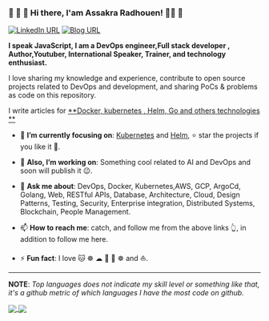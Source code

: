 ### 👋 👋 👋  Hi there, I'am Assakra Radhouen! 👋👋 👋 
[![LinkedIn URL](https://img.shields.io/static/v1?color=red&label=linkedin&logo=linkedin&logoColor=white&style=for-the-badge&message=Connect)](https://www.linkedin.com/in/assakraradhouen/)
[![Blog URL](https://img.shields.io/static/v1?color=red&label=blog&logo=blog&logoColor=white&style=for-the-badge&message=Connect)](https://devopstutorial.tech/)

**I speak JavaScript, I am a DevOps engineer,Full stack developer , Author,Youtuber, International Speaker, Trainer, and technology enthusiast.**

I love sharing my knowledge and experience, contribute to open source projects related to DevOps and  development, and sharing PoCs & problems as code on this repository.

I write articles for [**Docker, kubernetes , Helm, Go and others technologies **](https://devopstutorial.tech/)

<!-- 🤔  I’m currently open for: A new job opportunity, [LINK TO MY RESUME](https://drive.google.com/file/d/1fvV8oI7sRQOdcccy3OgXfesuMtUwHd07/view?usp=sharing). -->
- 🎯 **I’m currently focusing on**: [Kubernetes](https://kubernetes.io/) and [Helm](https://helm.sh/), ⭐️ star the projects if you like it 🤩.

- 🔭 **Also, I’m working on**: Something cool related to AI and DevOps and soon will publish it 😉.

- 💬 **Ask me about**: DevOps, Docker, Kubernetes,AWS, GCP, ArgoCd, Golang, Web, RESTful APIs, Database, Architecture, Cloud, Design Patterns, Testing, Security, Enterprise integration, Distributed Systems, Blockchain, People Management.

- 📫 **How to reach me**: catch, and follow me from the above links 👆, in addition to follow me here.

- ⚡ **Fun fact**: I love 🐱 ☸ ☁ 🐧 🐳 ☸️  and ⛵️.

<hr/>

**NOTE**: *Top languages does not indicate my skill level or something like that, it's a github metric of which languages I have the most code on github.*

<a href="https://github.com/radhouen">
  <img align="center" src="https://github-readme-stats.vercel.app/api?username=radhouen&show_icons=true&theme=radical" />
</a> 
<a href="https://github.com/radhouen">
  <img align="center" src="https://github-readme-stats.vercel.app/api/top-langs/?username=radhouen&layout=compact&theme=radical&hide_border=false" />
</a>
  

<!--
**radhouen/radhouen** is a ✨ _special_ ✨ repository because its `README.md` (this file) appears on your GitHub profile.

Here are some ideas to get you started:

- 🔭 I’m currently working on ...
- 🌱 I’m currently learning ...
- 👯 I’m looking to collaborate on ...
- 🤔 I’m looking for help with ...
- 💬 Ask me about ...
- 📫 How to reach me: ...
- 😄 Pronouns: ...
- ⚡ Fun fact: ...
-->

